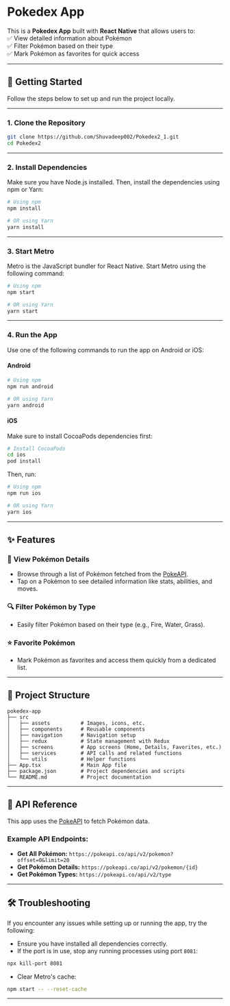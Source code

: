 # Pokedex App  

This is a **Pokedex App** built with **React Native** that allows users to:  
✅ View detailed information about Pokémon  
✅ Filter Pokémon based on their type  
✅ Mark Pokémon as favorites for quick access  

---

## 🚀 Getting Started  

Follow the steps below to set up and run the project locally.  

---

### 1. Clone the Repository  

```sh
git clone https://github.com/Shuvadeep002/Pokedex2_1.git
cd Pokedex2
```

---

### 2. Install Dependencies  

Make sure you have Node.js installed. Then, install the dependencies using npm or Yarn:  

```sh
# Using npm
npm install

# OR using Yarn
yarn install
```

---

### 3. Start Metro  

Metro is the JavaScript bundler for React Native. Start Metro using the following command:  

```sh
# Using npm
npm start

# OR using Yarn
yarn start
```

---

### 4. Run the App  

Use one of the following commands to run the app on Android or iOS:  

#### **Android**  

```sh
# Using npm
npm run android

# OR using Yarn
yarn android
```

#### **iOS**  

Make sure to install CocoaPods dependencies first:  

```sh
# Install CocoaPods
cd ios
pod install
```

Then, run:  

```sh
# Using npm
npm run ios

# OR using Yarn
yarn ios
```

---

## ✨ Features  

### 🐾 **View Pokémon Details**  
- Browse through a list of Pokémon fetched from the [PokeAPI](https://pokeapi.co).  
- Tap on a Pokémon to see detailed information like stats, abilities, and moves.  

### 🔍 **Filter Pokémon by Type**  
- Easily filter Pokémon based on their type (e.g., Fire, Water, Grass).  

### ⭐ **Favorite Pokémon**  
- Mark Pokémon as favorites and access them quickly from a dedicated list.  

---

## 📂 Project Structure  

```
pokedex-app
├── src
│   ├── assets          # Images, icons, etc.
│   ├── components      # Reusable components
│   ├── navigation      # Navigation setup
│   ├── redux           # State management with Redux
│   ├── screens         # App screens (Home, Details, Favorites, etc.)
│   ├── services        # API calls and related functions
│   └── utils           # Helper functions
├── App.tsx             # Main App file
├── package.json        # Project dependencies and scripts
└── README.md           # Project documentation
```

---

## 📡 API Reference  

This app uses the [PokeAPI](https://pokeapi.co) to fetch Pokémon data.  

### Example API Endpoints:  
- **Get All Pokémon:** `https://pokeapi.co/api/v2/pokemon?offset=0&limit=20`  
- **Get Pokémon Details:** `https://pokeapi.co/api/v2/pokemon/{id}`  
- **Get Pokémon Types:** `https://pokeapi.co/api/v2/type`  

---

## 🛠️ Troubleshooting  

If you encounter any issues while setting up or running the app, try the following:  

- Ensure you have installed all dependencies correctly.  
- If the port is in use, stop any running processes using port `8081`:  
```sh
npx kill-port 8081
```
- Clear Metro's cache:  
```sh
npm start -- --reset-cache
```

---
  
